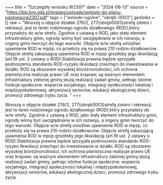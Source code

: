 +++
title = "Szczegóły wniosku W2307"
date = "2024-06-13"
source = "https://bip.brg.gda.pl/images/uploads/wnioski-do-planu-ogolnego/w2307.pdf"
tags = ["wnioski-ogolne", "obręb: 0003"]
geolinks = []
raw = "Wnoszę o objęcie działek 276/2, 277(obręb0003)strefą zieleni i rekreacji. jest to teren rodzinnego ogrodu działkowego (ROD),który przynależy do w/w strefy. Zgodnie z ustawą o ROD, jako stały element infrastruktury gmin, ogrody winny być uwzględniane w ich rozwoju, a organy gmin tworzyć do tego warunki. Objęcie w/w strefą umożliwi ujawnienie ROD w mpzp, co przełoży się na prawa 210 rodzin-działkowców. Objęcie strefą zakazującą ujawnienia ROD w mpzp groziłoby jego likwidacją (art.19 ust. 2 ustawy o ROD).Stabilizacja prawna będzie sprzyjała podnoszeniu standardu ROD-ryzyko likwidacji zniechęci do inwestowania w działki. ROD są obszarem wysokiej bioróżnorodności, ich ochrona planistyczna realizuje prawo UE oraz krajowe; są ważnym elementem infrastruktury zielonej gminy;służą realizacji zadań gminy, pełniąc istotne funkcje społeczne: wsparcia socjalnego, integracji społeczności lokalnej i międzypokoleniowej, aktywizacji seniorów, edukacji ekologicznej dzieci, promocji zdrowego trybu życia. "
+++

Wnoszę o objęcie działek 276/2, 277(obręb0003)strefą zieleni i rekreacji. jest to
teren rodzinnego ogrodu działkowego (ROD),który przynależy do w/w strefy. Zgodnie z ustawą o
ROD, jako stały element infrastruktury gmin, ogrody winny być uwzględniane w ich rozwoju, a
organy gmin tworzyć do tego warunki. Objęcie w/w strefą umożliwi ujawnienie ROD w mpzp, co
przełoży się na prawa 210 rodzin-działkowców. Objęcie strefą zakazującą ujawnienia ROD w
mpzp groziłoby jego likwidacją (art.19 ust. 2 ustawy o ROD).Stabilizacja prawna będzie sprzyjała
podnoszeniu standardu ROD-ryzyko likwidacji zniechęci do inwestowania w działki. ROD są
obszarem wysokiej bioróżnorodności, ich ochrona planistyczna realizuje prawo UE oraz krajowe;
są ważnym elementem infrastruktury zielonej gminy;służą realizacji zadań gminy, pełniąc
istotne funkcje społeczne: wsparcia socjalnego, integracji społeczności lokalnej i
międzypokoleniowej, aktywizacji seniorów, edukacji ekologicznej dzieci, promocji zdrowego
trybu życia.



